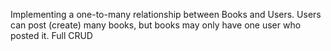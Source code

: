 
Implementing a one-to-many relationship between Books and Users. 
Users can post (create) many books, but books may only have one user who posted it.
Full CRUD
